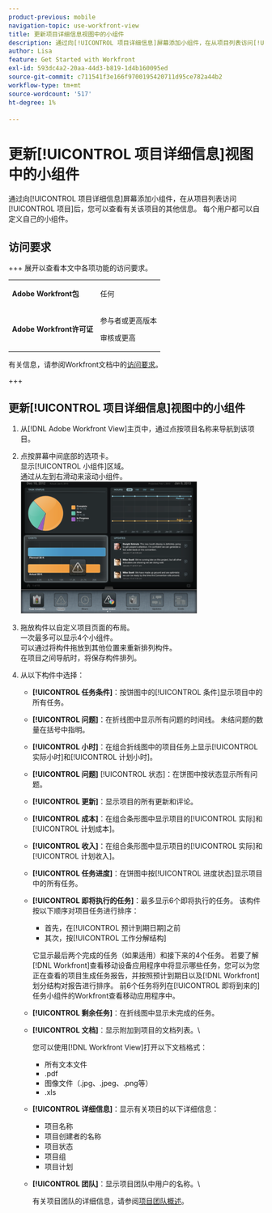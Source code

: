 ```yaml
---
product-previous: mobile
navigation-topic: use-workfront-view
title: 更新项目详细信息视图中的小组件
description: 通过向[!UICONTROL 项目详细信息]屏幕添加小组件，在从项目列表访问[!UICONTROL 项目]后，您可以查看有关该项目的其他信息。 每个用户都可以自定义自己的小组件。
author: Lisa
feature: Get Started with Workfront
exl-id: 593dc4a2-20aa-44d3-b819-1d4b160095ed
source-git-commit: c711541f3e166f9700195420711d95ce782a44b2
workflow-type: tm+mt
source-wordcount: '517'
ht-degree: 1%

---
```


# 更新[!UICONTROL 项目详细信息]视图中的小组件

通过向[!UICONTROL 项目详细信息]屏幕添加小组件，在从项目列表访问[!UICONTROL 项目]后，您可以查看有关该项目的其他信息。 每个用户都可以自定义自己的小组件。

## 访问要求

+++ 展开以查看本文中各项功能的访问要求。

<table style="table-layout:auto"> 
 <col> 
 </col> 
 <col> 
 </col> 
 <tbody> 
  <tr> 
   <td role="rowheader"><strong>Adobe Workfront包</strong></td> 
   <td> <p>任何</p> </td> 
  </tr> 
  <tr> 
   <td role="rowheader"><strong>Adobe Workfront许可证</strong></td> 
   <td> 
   <p>参与者或更高版本</p>
   <p>审核或更高</p> </td> 
  </tr> 
 </tbody> 
</table>

有关信息，请参阅Workfront文档中的[访问要求](/help/quicksilver/administration-and-setup/add-users/access-levels-and-object-permissions/access-level-requirements-in-documentation.md)。

+++

## 更新[!UICONTROL 项目详细信息]视图中的小组件

1. 从[!DNL Adobe Workfront View]主页中，通过点按项目名称来导航到该项目。
1. 点按屏幕中间底部的选项卡。\
   显示[!UICONTROL 小组件]区域。\
   通过从左到右滑动来滚动小组件。\
   ![小组件](assets/screen-shot-2013-009-11-at-8.25.01-am-350x262.png)

1. 拖放构件以自定义项目页面的布局。\
   一次最多可以显示4个小组件。\
   可以通过将构件拖放到其他位置来重新排列构件。\
   在项目之间导航时，将保存构件排列。

1. 从以下构件中选择：

   * **[!UICONTROL 任务条件]**：按饼图中的[!UICONTROL 条件]显示项目中的所有任务。
   * **[!UICONTROL 问题]**：在折线图中显示所有问题的时间线。 未结问题的数量在括号中指明。
   * **[!UICONTROL 小时]**：在组合折线图中的项目任务上显示[!UICONTROL 实际小时]和[!UICONTROL 计划小时]。
   * **[!UICONTROL 问题]** [!UICONTROL 状态]：在饼图中按状态显示所有问题。
   * **[!UICONTROL 更新]**：显示项目的所有更新和评论。
   * **[!UICONTROL 成本]**：在组合条形图中显示项目的[!UICONTROL 实际]和[!UICONTROL 计划成本]。
   * **[!UICONTROL 收入]**：在组合条形图中显示项目的[!UICONTROL 实际]和[!UICONTROL 计划收入]。
   * **[!UICONTROL 任务进度]**：在饼图中按[!UICONTROL 进度状态]显示项目中的所有任务。
   * **[!UICONTROL 即将执行的任务]**：最多显示6个即将执行的任务。 该构件按以下顺序对项目任务进行排序：

      * 首先，在[!UICONTROL 预计到期日期]之前
      * 其次，按[!UICONTROL 工作分解结构]

     它显示最后两个完成的任务（如果适用）和接下来的4个任务。 若要了解[!DNL Workfront]查看移动设备应用程序中将显示哪些任务，您可以为您正在查看的项目生成任务报告，并按照预计到期日以及[!DNL Workfront]划分结构对报告进行排序。 前6个任务将列在[!UICONTROL 即将到来的]任务小组件的Workfront查看移动应用程序中。

   * **[!UICONTROL 剩余任务]**：在折线图中显示未完成的任务。
   * **[!UICONTROL 文档]**：显示附加到项目的文档列表。\

     您可以使用[!DNL Workfront View]打开以下文档格式：

      * 所有文本文件
      * .pdf
      * 图像文件（.jpg、.jpeg、.png等）
      * .xls
   * **[!UICONTROL 详细信息]**：显示有关项目的以下详细信息：

      * 项目名称
      * 项目创建者的名称
      * 项目状态
      * 项目组
      * 项目计划
   * **[!UICONTROL 团队]**：显示项目团队中用户的名称。\

     有关项目团队的详细信息，请参阅[项目团队概述](../../../manage-work/projects/planning-a-project/project-team-overview.md)。
